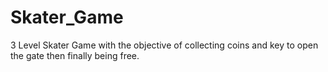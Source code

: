 # Skater_Game
3 Level Skater Game with the objective of collecting coins and key to open the gate then finally being free.
